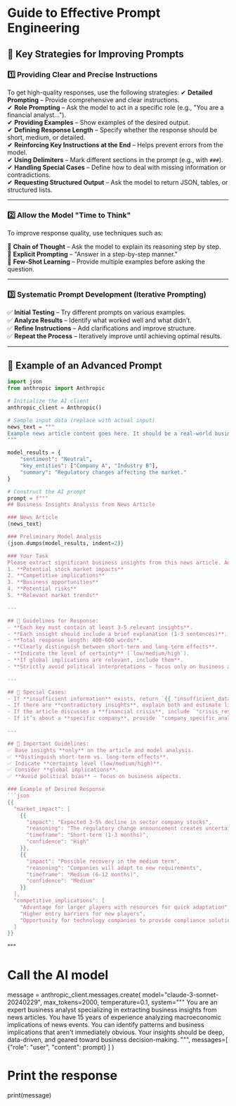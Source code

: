 # **Guide to Effective Prompt Engineering**

## **🔹 Key Strategies for Improving Prompts**

### **1️⃣ Providing Clear and Precise Instructions**
To get high-quality responses, use the following strategies:
✔ **Detailed Prompting** – Provide comprehensive and clear instructions.  
✔ **Role Prompting** – Ask the model to act in a specific role (e.g., "You are a financial analyst...").  
✔ **Providing Examples** – Show examples of the desired output.  
✔ **Defining Response Length** – Specify whether the response should be short, medium, or detailed.  
✔ **Reinforcing Key Instructions at the End** – Helps prevent errors from the model.  
✔ **Using Delimiters** – Mark different sections in the prompt (e.g., with `###`).  
✔ **Handling Special Cases** – Define how to deal with missing information or contradictions.  
✔ **Requesting Structured Output** – Ask the model to return JSON, tables, or structured lists.  

---

### **2️⃣ Allow the Model "Time to Think"**
To improve response quality, use techniques such as:

🧩 **Chain of Thought** – Ask the model to explain its reasoning step by step.  
📝 **Explicit Prompting** – "Answer in a step-by-step manner."  
🔄 **Few-Shot Learning** – Provide multiple examples before asking the question.  

---

### **3️⃣ Systematic Prompt Development (Iterative Prompting)**
✅ **Initial Testing** – Try different prompts on various examples.  
✅ **Analyze Results** – Identify what worked well and what didn’t.  
✅ **Refine Instructions** – Add clarifications and improve structure.  
✅ **Repeat the Process** – Iteratively improve until achieving optimal results.  

---

## **🎯 Example of an Advanced Prompt**
```python
import json
from anthropic import Anthropic

# Initialize the AI client
anthropic_client = Anthropic()

# Sample input data (replace with actual input)
news_text = """
Example news article content goes here. It should be a real-world business-related article.
"""

model_results = {
    "sentiment": "Neutral",
    "key_entities": ["Company A", "Industry B"],
    "summary": "Regulatory changes affecting the market."
}

# Construct the AI prompt
prompt = f"""
## Business Insights Analysis from News Article

### News Article
{news_text}

### Preliminary Model Analysis
{json.dumps(model_results, indent=2)}

### Your Task
Please extract significant business insights from this news article. Address the following five categories:
1. **Potential stock market impacts**
2. **Competitive implications**
3. **Business opportunities**
4. **Potential risks**
5. **Relevant market trends**

---

## 📌 Guidelines for Response:
- **Each key must contain at least 3-5 relevant insights**.
- **Each insight should include a brief explanation (1-3 sentences)**.
- **Total response length: 400-600 words**.
- **Clearly distinguish between short-term and long-term effects**.
- **Indicate the level of certainty** (`low/medium/high`).
- **If global implications are relevant, include them**.
- **Strictly avoid political interpretations – focus only on business aspects**.

---

## 📌 Special Cases:
- If **insufficient information** exists, return `{{ "insufficient_data": true }}`.
- If there are **contradictory insights**, explain both and estimate likelihood.
- If the article discusses a **financial crisis**, include `"crisis_response_strategy"` key.
- If it’s about a **specific company**, provide `"company_specific_analysis"` with in-depth insights.

---

## 📌 Important Guidelines:
✅ Base insights **only** on the article and model analysis.  
✅ **Distinguish short-term vs. long-term effects**.  
✅ Indicate **certainty level (low/medium/high)**.  
✅ Consider **global implications**.  
✅ **Avoid political bias** – focus on business aspects.

### Example of Desired Response
```json
{{
  "market_impact": [
    {{
      "impact": "Expected 3-5% decline in sector company stocks",
      "reasoning": "The regulatory change announcement creates uncertainty",
      "timeframe": "Short-term (1-3 months)",
      "confidence": "High"
    }},
    {{
      "impact": "Possible recovery in the medium term",
      "reasoning": "Companies will adapt to new requirements",
      "timeframe": "Medium (6-12 months)",
      "confidence": "Medium"
    }}
  ],
  "competitive_implications": [
    "Advantage for larger players with resources for quick adaptation",
    "Higher entry barriers for new players",
    "Opportunity for technology companies to provide compliance solutions"
  ]
}}
```
"""

# Call the AI model
message = anthropic_client.messages.create(
    model="claude-3-sonnet-20240229",
    max_tokens=2000,
    temperature=0.1,
    system="""
    You are an expert business analyst specializing in extracting business insights from news articles.
    You have 15 years of experience analyzing macroeconomic implications of news events.
    You can identify patterns and business implications that aren't immediately obvious.
    Your insights should be deep, data-driven, and geared toward business decision-making.
    """,
    messages=[
        {"role": "user", "content": prompt}
    ]
)

# Print the response
print(message)

```





